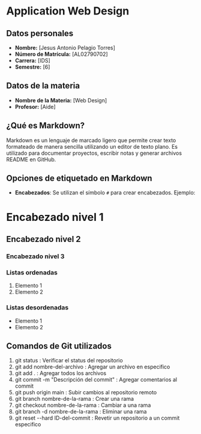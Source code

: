 # Application Web Design

## Datos personales
- **Nombre:** [Jesus Antonio Pelagio Torres]
- **Número de Matrícula:** [AL02790702]
- **Carrera:** [IDS]
- **Semestre:** [6]

## Datos de la materia
- **Nombre de la Materia:** [Web Design]
- **Profesor:** [Aide]

## ¿Qué es Markdown?
Markdown es un lenguaje de marcado ligero que permite crear texto formateado de manera sencilla utilizando un editor de texto plano. Es utilizado para documentar proyectos, escribir notas y generar archivos README en GitHub.

## Opciones de etiquetado en Markdown

- **Encabezados**: Se utilizan el símbolo `#` para crear encabezados. Ejemplo:  

# Encabezado nivel 1
## Encabezado nivel 2
### Encabezado nivel 3

### Listas ordenadas
1. Elemento 1
2. Elemento 2

### Listas desordenadas
- Elemento 1
- Elemento 2

## Comandos de Git utilizados

1. git status : Verificar el status del repositorio
2. git add nombre-del-archivo : Agregar un archivo en especifico
3. git add . : Agregar todos los archivos
4. git commit -m "Descripción del commit" : Agregar comentarios al commit
5. git push origin main : Subir cambios al repositorio remoto
6. git branch nombre-de-la-rama : Crear una rama
7. git checkout nombre-de-la-rama : Cambiar a una rama
8. git branch -d nombre-de-la-rama : Eliminar una rama
9. git reset --hard ID-del-commit : Revetir un repositorio a un commit especifico


